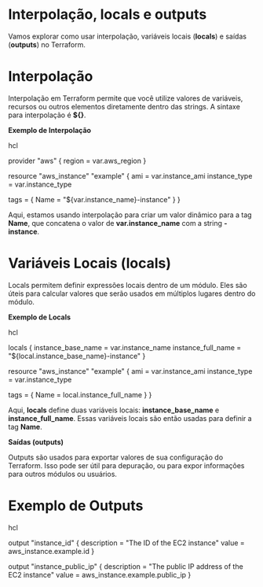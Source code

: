 # Interpolação, locals e outputs

Vamos explorar como usar interpolação, variáveis locais (**locals**) e saídas (**outputs**) no Terraform.

# Interpolação

Interpolação em Terraform permite que você utilize valores de variáveis, recursos ou outros elementos diretamente dentro das strings. A sintaxe para interpolação é **${}**.

**Exemplo de Interpolação**

hcl

provider "aws" {
  region = var.aws_region
}

resource "aws_instance" "example" {
  ami           = var.instance_ami
  instance_type = var.instance_type

  tags = {
    Name = "${var.instance_name}-instance"
  }
}

Aqui, estamos usando interpolação para criar um valor dinâmico para a tag **Name**, que concatena o valor de **var.instance_name** com a string **-instance**.

# Variáveis Locais (locals)

Locals permitem definir expressões locais dentro de um módulo. Eles são úteis para calcular valores que serão usados em múltiplos lugares dentro do módulo.

**Exemplo de Locals**

hcl

locals {
  instance_base_name = var.instance_name
  instance_full_name = "${local.instance_base_name}-instance"
}

resource "aws_instance" "example" {
  ami           = var.instance_ami
  instance_type = var.instance_type

  tags = {
    Name = local.instance_full_name
  }
}

Aqui, **locals** define duas variáveis locais: **instance_base_name** e **instance_full_name**. Essas variáveis locais são então usadas para definir a tag **Name**.

**Saídas (outputs)**

Outputs são usados para exportar valores de sua configuração do Terraform. Isso pode ser útil para depuração, ou para expor informações para outros módulos ou usuários.

# Exemplo de Outputs

hcl

output "instance_id" {
  description = "The ID of the EC2 instance"
  value       = aws_instance.example.id
}

output "instance_public_ip" {
  description = "The public IP address of the EC2 instance"
  value       = aws_instance.example.public_ip
}